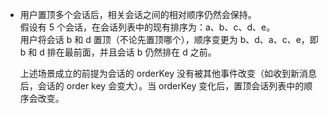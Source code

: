 - 用户置顶多个会话后，相关会话之间的相对顺序仍然会保持。   
    假设有 5 个会话，在会话列表中的现有排序为：a、b、c、d、e。   
    用户将会话 b 和 d 置顶（不论先置顶哪个），顺序变更为 b、d、a、c、e，即 b 和 d 排在最前面，并且会话 b 仍然排在 d 之前。

    <div class="mk-hint">
    
    上述场景成立的前提为会话的 orderKey 没有被其他事件改变（如收到新消息后，会话的 order key 会变大）。当 orderKey 变化后，置顶会话列表中的顺序会改变。
    </div>






